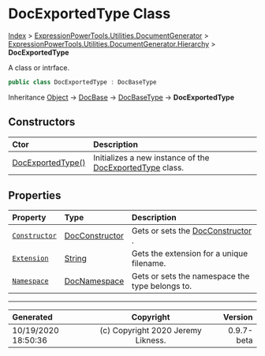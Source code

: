﻿# DocExportedType Class

[Index](../index.md) > [ExpressionPowerTools.Utilities.DocumentGenerator](ExpressionPowerTools.Utilities.DocumentGenerator.a.md) > [ExpressionPowerTools.Utilities.DocumentGenerator.Hierarchy](ExpressionPowerTools.Utilities.DocumentGenerator.Hierarchy.n.md) > **DocExportedType**

A class or intrface.

```csharp
public class DocExportedType : DocBaseType
```

Inheritance [Object](https://docs.microsoft.com/dotnet/api/system.object) → [DocBase](ExpressionPowerTools.Utilities.DocumentGenerator.Hierarchy.DocBase.cs.md) → [DocBaseType](ExpressionPowerTools.Utilities.DocumentGenerator.Hierarchy.DocBaseType.cs.md) → **DocExportedType**

## Constructors

| Ctor | Description |
| :-- | :-- |
| [DocExportedType()](ExpressionPowerTools.Utilities.DocumentGenerator.Hierarchy.DocExportedType.ctor.md#docexportedtype) | Initializes a new instance of the [DocExportedType](ExpressionPowerTools.Utilities.DocumentGenerator.Hierarchy.DocExportedType.cs.md) class. |
## Properties

| Property | Type | Description |
| :-- | :-- | :-- |
| [`Constructor`](ExpressionPowerTools.Utilities.DocumentGenerator.Hierarchy.DocExportedType.Constructor.prop.md) | [DocConstructor](ExpressionPowerTools.Utilities.DocumentGenerator.Hierarchy.DocConstructor.cs.md) | Gets or sets the [DocConstructor](ExpressionPowerTools.Utilities.DocumentGenerator.Hierarchy.DocConstructor.cs.md) . |
| [`Extension`](ExpressionPowerTools.Utilities.DocumentGenerator.Hierarchy.DocExportedType.Extension.prop.md) | [String](https://docs.microsoft.com/dotnet/api/system.string) | Gets the extension for a unique filename. |
| [`Namespace`](ExpressionPowerTools.Utilities.DocumentGenerator.Hierarchy.DocExportedType.Namespace.prop.md) | [DocNamespace](ExpressionPowerTools.Utilities.DocumentGenerator.Hierarchy.DocNamespace.cs.md) | Gets or sets the namespace the type belongs to. |


---

| Generated | Copyright | Version |
| :-- | :-: | --: |
| 10/19/2020 18:50:36 | (c) Copyright 2020 Jeremy Likness. | 0.9.7-beta |
